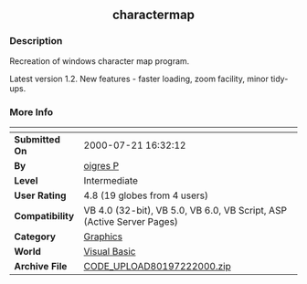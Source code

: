 ﻿<div align="center">

## charactermap


</div>

### Description

Recreation of windows character map program.

Latest version 1.2. New features - faster loading, zoom facility, minor tidy-ups.
 
### More Info
 


<span>             |<span>
---                |---
**Submitted On**   |2000-07-21 16:32:12
**By**             |[oigres P](https://github.com/Planet-Source-Code/PSCIndex/blob/master/ByAuthor/oigres-p.md)
**Level**          |Intermediate
**User Rating**    |4.8 (19 globes from 4 users)
**Compatibility**  |VB 4\.0 \(32\-bit\), VB 5\.0, VB 6\.0, VB Script, ASP \(Active Server Pages\) 
**Category**       |[Graphics](https://github.com/Planet-Source-Code/PSCIndex/blob/master/ByCategory/graphics__1-46.md)
**World**          |[Visual Basic](https://github.com/Planet-Source-Code/PSCIndex/blob/master/ByWorld/visual-basic.md)
**Archive File**   |[CODE\_UPLOAD80197222000\.zip](https://github.com/Planet-Source-Code/oigres-p-charactermap__1-9890/archive/master.zip)









